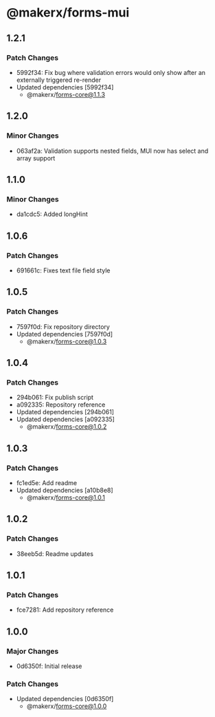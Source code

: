 # @makerx/forms-mui

## 1.2.1

### Patch Changes

- 5992f34: Fix bug where validation errors would only show after an externally triggered re-render
- Updated dependencies [5992f34]
  - @makerx/forms-core@1.1.3

## 1.2.0

### Minor Changes

- 063af2a: Validation supports nested fields, MUI now has select and array support

## 1.1.0

### Minor Changes

- da1cdc5: Added longHint

## 1.0.6

### Patch Changes

- 691661c: Fixes text file field style

## 1.0.5

### Patch Changes

- 7597f0d: Fix repository directory
- Updated dependencies [7597f0d]
  - @makerx/forms-core@1.0.3

## 1.0.4

### Patch Changes

- 294b061: Fix publish script
- a092335: Repository reference
- Updated dependencies [294b061]
- Updated dependencies [a092335]
  - @makerx/forms-core@1.0.2

## 1.0.3

### Patch Changes

- fc1ed5e: Add readme
- Updated dependencies [a10b8e8]
  - @makerx/forms-core@1.0.1

## 1.0.2

### Patch Changes

- 38eeb5d: Readme updates

## 1.0.1

### Patch Changes

- fce7281: Add repository reference

## 1.0.0

### Major Changes

- 0d6350f: Initial release

### Patch Changes

- Updated dependencies [0d6350f]
  - @makerx/forms-core@1.0.0
